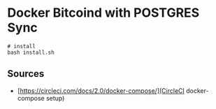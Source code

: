 # Docker Bitcoind with POSTGRES Sync

```
# install
bash install.sh

```


## Sources

* [https://circleci.com/docs/2.0/docker-compose/](CircleCI docker-compose setup)
